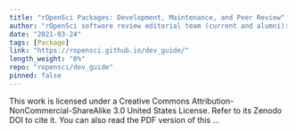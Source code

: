 ```yaml
---
title: "rOpenSci Packages: Development, Maintenance, and Peer Review"
author: "rOpenSci software review editorial team (current and alumni): Brooke Anderson, Scott Chamberlain, Laura DeCicco, Julia Gustavsen, Anna Krystalli, Mauro Lepore, Lincoln Mullen, Karthik Ram, Noam Ross, Maëlle Salmon, Melina Vidoni"
date: "2021-03-24"
tags: [Package]
link: "https://ropensci.github.io/dev_guide/"
length_weight: "0%"
repo: "ropensci/dev_guide"
pinned: false
---
```


This work is licensed under a Creative Commons Attribution-NonCommercial-ShareAlike 3.0 United States License. Refer to its Zenodo DOI to cite it. You can also read the PDF version of this ...
